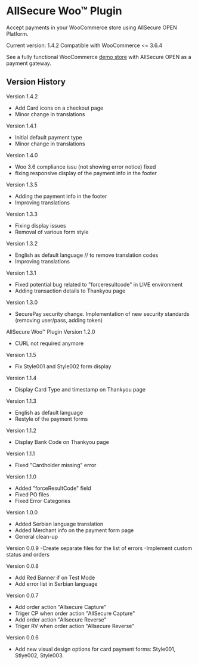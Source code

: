 # AllSecure Woo™ Plugin

Accept payments in your WooCommerce store using AllSecure OPEN Platform.

Current version: 1.4.2
Compatible with WooCommerce <= 3.6.4

See a fully functional WooCommerce <a href="http://demo.allsecpay.xyz/cart/open/woo" target="_new">demo store</a> with AllSecure OPEN as a payment gateway.

## Version History

Version 1.4.2
- Add Card icons on a checkout page
- Minor change in translations

Version 1.4.1
- Initial default payment type
- Minor change in translations

Version 1.4.0
- Woo 3.6 compliance issu (not showing error notice) fixed
- fixing responsive display of the payment info in the footer

Version 1.3.5
- Adding the payment info in the footer
- Improving translations

Version 1.3.3
- Fixing display issues
- Removal of various form style

Version 1.3.2
- English as default language // to remove translation codes
- Improving translations

Version 1.3.1
- Fixed potential bug related to "forceresultcode" in LIVE environment
- Adding transaction details to Thankyou page

Version 1.3.0
- SecurePay security change. Implementation of new security standards (removing user/pass, adding token)

AllSecure Woo™ Plugin
Version 1.2.0
- CURL not required anymore

Version 1.1.5
- Fix Style001 and Style002 form display

Version 1.1.4
- Display Card Type and timestamp on Thankyou page

Version 1.1.3
- English as default language
- Restyle of the payment forms

Version 1.1.2
- Display Bank Code on Thankyou page

Version 1.1.1
- Fixed "Cardholder missing" error

Version 1.1.0
- Added "forceResultCode"  field
- Fixed PO files
- Fixed Error Categories

Version 1.0.0
- Added Serbian language translation
- Added Merchant info on the payment form page
- General clean-up

Version 0.0.9
-Create separate files for the list of errors
-Implement custom status and orders

Version 0.0.8
- Add Red Banner if on Test Mode
- Add error list in Serbian language

Version 0.0.7 
- Add order action "Allsecure Capture"
- Triger CP when order action "AllSecure Capture" 
- Add order action "Allsecure Reverse"
- Triger RV when order action "Allsecure Reverse" 

Version 0.0.6 
- Add new visual design options for card payment forms: Style001, Stlye002, Style003.

